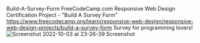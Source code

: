 Build-A-Survey-Form
FreeCodeCamp.com Responsive Web Design Certification Project - "Build A Survey Form" https://www.freecodecamp.org/learn/responsive-web-design/responsive-web-design-projects/build-a-survey-form Survey for programming lovers!
![Screenshot 2022-10-03 at 23-26-39 Screenshot](https://user-images.githubusercontent.com/105599585/193705618-ad8a12ef-a934-4599-8c88-b32c85d14723.png)

